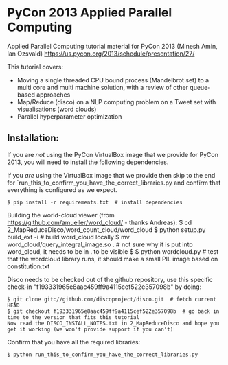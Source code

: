 PyCon 2013 Applied Parallel Computing
=====================================

Applied Parallel Computing tutorial material for PyCon 2013 (Minesh Amin, Ian Ozsvald)
https://us.pycon.org/2013/schedule/presentation/27/

This tutorial covers:
 * Moving a single threaded CPU bound process (Mandelbrot set) to a multi core and multi machine solution, with a review of other queue-based approaches
 * Map/Reduce (disco) on a NLP computing problem on a Tweet set with visualisations (word clouds)
 * Parallel hyperparameter optimization



Installation:
------------

If you are *not* using the PyCon VirtualBox image that we provide for PyCon 2013, you will need to install the following dependencies.

If you *are* using the VirtualBox image that we provide then skip to the end for `run_this_to_confirm_you_have_the_correct_libraries.py and confirm that everything is configured as we expect.

    $ pip install -r requirements.txt  # install dependencies

Building the world-cloud viewer (from https://github.com/amueller/word_cloud/ - thanks Andreas):
    $ cd 2_MapReduceDisco/word_count_cloud/word_cloud
    $ python setup.py build_ext -i  # build word_cloud locally
    $ mv word_cloud/query_integral_image.so .  # not sure why it is put into word_cloud, it needs to be in . to be visible
    $ $ python wordcloud.py  # test that the wordcloud library runs, it should make a small PIL image based on constitution.txt

Disco needs to be checked out of the github repository, use this specific check-in "f193331965e8aac459ff9a4115cef522e357098b" by doing:

    $ git clone git://github.com/discoproject/disco.git  # fetch current HEAD
    $ git checkout f193331965e8aac459ff9a4115cef522e357098b  # go back in time to the version that fits this tutorial
    Now read the DISCO_INSTALL_NOTES.txt in 2_MapReduceDisco and hope you get it working (we won't provide support if you can't)

Confirm that you have all the required libraries:

    $ python run_this_to_confirm_you_have_the_correct_libraries.py

